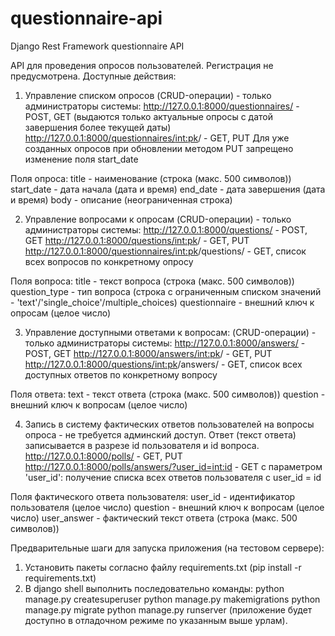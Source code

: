 # questionnaire-api
Django Rest Framework questionnaire API

API для проведения опросов пользователей.
Регистрация не предусмотрена.
Доступные действия:

1. Управление списком опросов (CRUD-операции) - только администраторы системы:
http://127.0.0.1:8000/questionnaires/ - POST, GET (выдаются только актуальные опросы с датой завершения более текущей даты) 
http://127.0.0.1:8000/questionnaires/<int:pk>/ - GET, PUT
Для уже созданных опросов при обновлении методом PUT запрещено изменение поля start_date 

Поля опроса:
title - наименование (строка (макс. 500 символов))
start_date - дата начала (дата и время)
end_date - дата завершения (дата и время)
body - описание (неограниченная строка)



2. Управление вопросами к опросам (CRUD-операции) - только администраторы системы:
http://127.0.0.1:8000/questions/ - POST, GET
http://127.0.0.1:8000/questions/<int:pk>/ - GET, PUT 
http://127.0.0.1:8000/questionnaires/<int:pk>/questions/ - GET, список всех вопросов по конкретному опросу

Поля вопроса:
title - текст вопроса (строка (макс. 500 символов))
question_type - тип вопроса (строка с ограниченным списком значений - 'text'/'single_choice'/multiple_choices)
questionnaire - внешний ключ к опросам (целое число)


3. Управление доступными ответами к вопросам: (CRUD-операции)  - только администраторы системы:
http://127.0.0.1:8000/answers/ - POST, GET
http://127.0.0.1:8000/answers/<int:pk>/ - GET, PUT 
http://127.0.0.1:8000/questions/<int:pk>/answers/ - GET, список всех доступных ответов по конкретному вопросу<br> 

Поля ответа:
text - текст ответа (строка (макс. 500 символов))
question - внешний ключ к вопросам (целое число)


4. Запись в систему фактических ответов пользователей на вопросы опроса - не требуется админский доступ.
Ответ (текст ответа) записывается в разрезе id пользователя и id вопроса.
http://127.0.0.1:8000/polls/ - GET, PUT 
http://127.0.0.1:8000/polls/answers/?user_id=<int:id> - GET с параметром 'user_id': получение списка всех ответов пользователя с user_id = id

Поля фактического ответа пользователя:
user_id - идентификатор пользователя (целое число)
question - внешний ключ к вопросам (целое число)
user_answer - фактический текст ответа (строка (макс. 500 символов))

Предварительные шаги для запуска приложения (на тестовом сервере):
1. Установить пакеты согласно файлу requirements.txt (pip install -r requirements.txt)
2. В django shell выполнить последовательно команды: 
python manage.py createsuperuser
python manage.py makemigrations
python manage.py migrate
python manage.py runserver (приложение будет доступно в отладочном режиме по указанным выше урлам).
